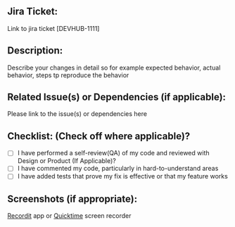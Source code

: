 ## Jira Ticket:

Link to jira ticket [DEVHUB-1111]

## Description:

Describe your changes in detail so for example expected behavior, actual behavior, steps tp reproduce the behavior

## Related Issue(s) or Dependencies (if applicable):

Please link to the issue(s) or dependencies here

## Checklist: (Check off where applicable)?

-   [ ] I have performed a self-review(QA) of my code and reviewed with Design or Product (If Applicable)?
-   [ ] I have commented my code, particularly in hard-to-understand areas
-   [ ] I have added tests that prove my fix is effective or that my feature works

## Screenshots (if appropriate):

[Recordit](https://recordit.co/) app or [Quicktime](https://apple.co/2J1EWUD) screen recorder

